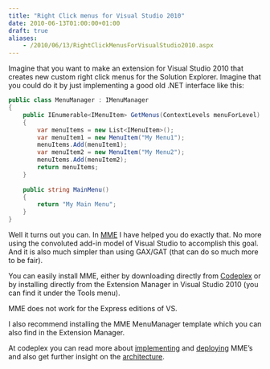 ```yaml
---
title: "Right Click menus for Visual Studio 2010"
date: 2010-06-13T01:00:00+01:00
draft: true
aliases:
    - /2010/06/13/RightClickMenusForVisualStudio2010.aspx
---
```

Imagine that you want to make an extension for Visual Studio 2010 that creates new custom right click menus for the Solution Explorer. Imagine that you could do it by just implementing a good old .NET interface like this:

```csharp
public class MenuManager : IMenuManager  
{  
    public IEnumerable<IMenuItem> GetMenus(ContextLevels menuForLevel)  
    {  
        var menuItems = new List<IMenuItem>();  
        var menuItem1 = new MenuItem("My Menu1");  
        menuItems.Add(menuItem1);  
        var menuItem2 = new MenuItem("My Menu2");  
        menuItems.Add(menuItem2);  
        return menuItems;  
    }  
  
    public string MainMenu()  
    {  
        return "My Main Menu";  
    }  
}  
```

Well it turns out you can. In [MME](http://mme.codeplex.com/) I have helped you do exactly that. No more using the convoluted add-in model of Visual Studio to accomplish this goal. And it is also much simpler than using GAX/GAT (that can do so much more to be fair).

You can easily install MME, either by downloading directly from [Codeplex](http://mme.codeplex.com/) or by installing directly from the Extension Manager in Visual Studio 2010 (you can find it under the Tools menu).

MME does not work for the Express editions of VS.

I also recommend installing the MME MenuManager template which you can also find in the Extension Manager.

At codeplex you can read more about [implementing](http://mme.codeplex.com/wikipage?title=implementing&referringTitle=Documentation) and [deploying](http://mme.codeplex.com/wikipage?title=deploying&referringTitle=Documentation) MME’s and also get further insight on the [architecture](http://mme.codeplex.com/wikipage?title=Architecture&referringTitle=Documentation).
